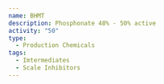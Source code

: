 ```yaml
---
name: BHMT
description: Phosphonate 48% - 50% active
activity: "50"
type:
  - Production Chemicals
tags:
  - Imtermediates
  - Scale Inhibitors
---
```

